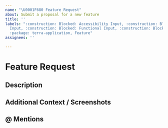```yaml
---
name: "\U0001F680 Feature Request"
about: Submit a proposal for a new feature
title: ''
labels: ":construction: Blocked: Accessibility Input, :construction: Blocked: Engineering
  Input, :construction: Blocked: Functional Input, :construction: Blocked: UX Input,
  :package: terra-application, Feature"
assignees: ''

---
```


# Feature Request

## Description
<!-- A clear and concise description of what the feature is. -->

## Additional Context / Screenshots
<!-- Add any other context about the feature here. If applicable, add screenshots to help explain. -->

## @ Mentions
<!-- @ Mention anyone on the terra team that you have been working with so far. -->
